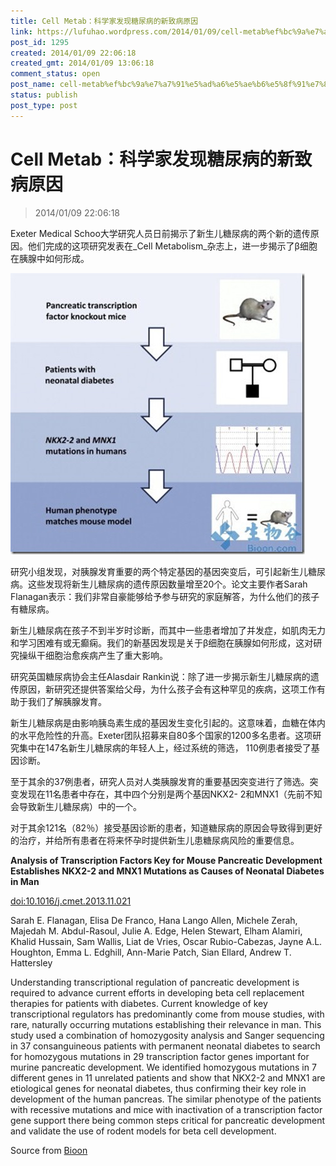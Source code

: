 ```yaml
---
title: Cell Metab：科学家发现糖尿病的新致病原因
link: https://lufuhao.wordpress.com/2014/01/09/cell-metab%ef%bc%9a%e7%a7%91%e5%ad%a6%e5%ae%b6%e5%8f%91%e7%8e%b0%e7%b3%96%e5%b0%bf%e7%97%85%e7%9a%84%e6%96%b0%e8%87%b4%e7%97%85%e5%8e%9f%e5%9b%a0/
post_id: 1295
created: 2014/01/09 22:06:18
created_gmt: 2014/01/09 13:06:18
comment_status: open
post_name: cell-metab%ef%bc%9a%e7%a7%91%e5%ad%a6%e5%ae%b6%e5%8f%91%e7%8e%b0%e7%b3%96%e5%b0%bf%e7%97%85%e7%9a%84%e6%96%b0%e8%87%b4%e7%97%85%e5%8e%9f%e5%9b%a0
status: publish
post_type: post
---
```


# Cell Metab：科学家发现糖尿病的新致病原因

> 2014/01/09 22:06:18

Exeter Medical Schoo大学研究人员日前揭示了新生儿糖尿病的两个新的遗传原因。他们完成的这项研究发表在_Cell Metabolism_杂志上，进一步揭示了β细胞在胰腺中如何形成。

![20140109-220618-0001.jpg](/assets/images/20140109-220618-0001.jpg)

研究小组发现，对胰腺发育重要的两个特定基因的基因突变后，可引起新生儿糖尿病。这些发现将新生儿糖尿病的遗传原因数量增至20个。论文主要作者Sarah Flanagan表示：我们非常自豪能够给予参与研究的家庭解答，为什么他们的孩子有糖尿病。 

新生儿糖尿病在孩子不到半岁时诊断，而其中一些患者增加了并发症，如肌肉无力和学习困难有或无癫痫。我们的新基因发现是关于β细胞在胰腺如何形成，这对研究操纵干细胞治愈疾病产生了重大影响。 

研究英国糖尿病协会主任Alasdair Rankin说：除了进一步揭示新生儿糖尿病的遗传原因，新研究还提供答案给父母，为什么孩子会有这种罕见的疾病，这项工作有助于我们了解胰腺发育。 

新生儿糖尿病是由影响胰岛素生成的基因发生变化引起的。这意味着，血糖在体内的水平危险性的升高。Exeter团队招募来自80多个国家的1200多名患者。这项研究集中在147名新生儿糖尿病的年轻人上，经过系统的筛选， 110例患者接受了基因诊断。 

至于其余的37例患者，研究人员对人类胰腺发育的重要基因突变进行了筛选。突变发现在11名患者中存在，其中四个分别是两个基因NKX2- 2和MNX1（先前不知会导致新生儿糖尿病）中的一个。 

对于其余121名（82％）接受基因诊断的患者，知道糖尿病的原因会导致得到更好的治疗，并给所有患者在将来怀孕时提供新生儿患糖尿病风险的重要信息。 



**Analysis of Transcription Factors Key for Mouse Pancreatic Development Establishes NKX2-2 and MNX1 Mutations as Causes of Neonatal Diabetes in Man**

[doi:10.1016/j.cmet.2013.11.021](http://dx.doi.org/10.1016/j.cmet.2013.11.021)

Sarah E. Flanagan, Elisa De Franco, Hana Lango Allen, Michele Zerah, Majedah M. Abdul-Rasoul, Julie A. Edge, Helen Stewart, Elham Alamiri, Khalid Hussain, Sam Wallis, Liat de Vries, Oscar Rubio-Cabezas, Jayne A.L. Houghton, Emma L. Edghill, Ann-Marie Patch, Sian Ellard, Andrew T. Hattersley 

Understanding transcriptional regulation of pancreatic development is required to advance current efforts in developing beta cell replacement therapies for patients with diabetes. Current knowledge of key transcriptional regulators has predominantly come from mouse studies, with rare, naturally occurring mutations establishing their relevance in man. This study used a combination of homozygosity analysis and Sanger sequencing in 37 consanguineous patients with permanent neonatal diabetes to search for homozygous mutations in 29 transcription factor genes important for murine pancreatic development. We identified homozygous mutations in 7 different genes in 11 unrelated patients and show that NKX2-2 and MNX1 are etiological genes for neonatal diabetes, thus confirming their key role in development of the human pancreas. The similar phenotype of the patients with recessive mutations and mice with inactivation of a transcription factor gene support there being common steps critical for pancreatic development and validate the use of rodent models for beta cell development. 

Source from [Bioon](http://www.bioon.com/biology/ShowArticle.asp?ArticleID=589858)
